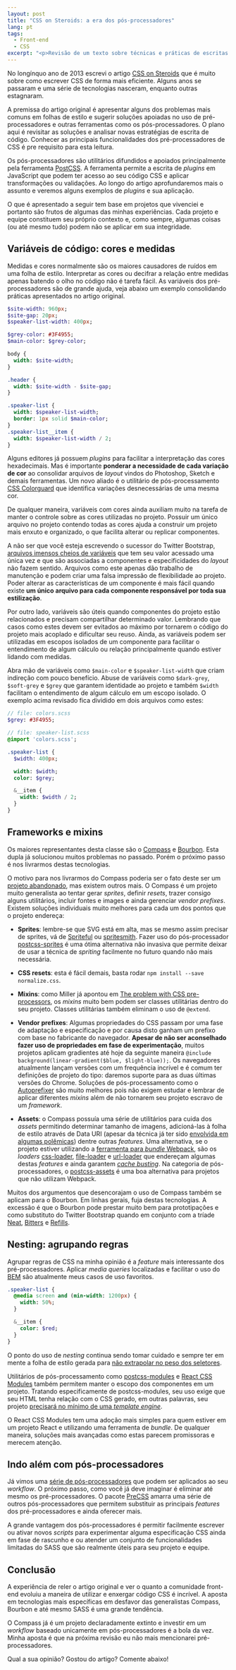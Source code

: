 ```yaml
---
layout: post
title: "CSS on Steroids: a era dos pós-processadores"
lang: pt
tags:
  - Front-end
  - CSS
excerpt: "<p>Revisão de um texto sobre técnicas e práticas de escritas de CSS.</p>"
---
```


No longínquo ano de 2013 escrevi o artigo [CSS on Steroids](http://tableless.com.br/css-steroids) que é muito sobre como escrever CSS de forma mais eficiente. Alguns anos se passaram e uma série de tecnologias nasceram, enquanto outras estagnaram.

A premissa do artigo original é apresentar alguns dos problemas mais comuns em folhas de estilo e sugerir soluções apoiadas no uso de pré-processadores e outras ferramentas como os pós-processadores. O plano aqui é revisitar as soluções e analisar novas estratégias de escrita de código. Conhecer as principais funcionalidades dos pré-processadores de CSS é pre requisito para esta leitura.

Os pós-processadores são utilitários difundidos e apoiados principalmente pela ferramenta [PostCSS](https://github.com/postcss/postcss). A ferramenta permite a escrita de *plugins* em JavaScript que podem ter acesso ao seu código CSS e aplicar transformações ou validações. Ao longo do artigo aprofundaremos mais o assunto e veremos alguns exemplos de *plugins* e sua aplicação.

O que é apresentado a seguir tem base em projetos que vivenciei e portanto são frutos de algumas das minhas experiências. Cada projeto e equipe constituem seu próprio contexto e, como sempre, algumas coisas (ou até mesmo tudo) podem não se aplicar em sua integridade.

## Variáveis de código: cores e medidas

Medidas e cores normalmente são os maiores causadores de ruídos em uma folha de estilo. Interpretar as cores ou decifrar a relação entre medidas apenas batendo o olho no código não é tarefa fácil. As variáveis dos pré-processadores são de grande ajuda, veja abaixo um exemplo consolidando práticas apresentados no artigo original.


~~~ sass
$site-width: 960px;
$site-gap: 20px;
$speaker-list-width: 400px;

$grey-color: #3F4955;
$main-color: $grey-color;

body {
  width: $site-width;
}

.header {
  width: $site-width - $site-gap;
}

.speaker-list {
  width: $speaker-list-width;
  border: 1px solid $main-color;
}
.speaker-list__item {
  width: $speaker-list-width / 2;
}
~~~

Alguns editores já possuem *plugins* para facilitar a interpretação das cores hexadecimais. Mas é importante **ponderar a necessidade de cada variação de cor** ao consolidar arquivos de *layout* vindos do Photoshop, Sketch e demais ferramentas. Um novo aliado é o utilitário de pós-processamento [CSS Colorguard](https://github.com/SlexAxton/css-colorguard) que identifica variações desnecessárias de uma mesma cor.

De qualquer maneira, variáveis com cores ainda auxiliam muito na tarefa de manter o controle sobre as cores utilizadas no projeto. Possuir um único arquivo no projeto contendo todas as cores ajuda a construir um projeto mais enxuto e organizado, o que facilita alterar ou replicar componentes.

A não ser que você esteja escrevendo o sucessor do Twitter Bootstrap, [arquivos imensos cheios de variáveis](https://github.com/twbs/bootstrap-sass/blob/3.2-stable/assets/stylesheets/bootstrap/_variables.scss#L91-L852) que tem seu valor acessado uma única vez e que são associadas a componentes e especificidades do *layout* não fazem sentido. Arquivos como este apenas dão trabalho de manutenção e podem criar uma falsa impressão de flexibilidade ao projeto. Poder alterar as características de um componente é mais fácil quando existe **um único arquivo para cada componente responsável por toda sua estilização**.

Por outro lado, variáveis são úteis quando componentes do projeto estão relacionados e precisam compartilhar determinado valor. Lembrando que casos como estes devem ser evitados ao máximo por tornarem o código do projeto mais acoplado e dificultar seu reuso. Ainda, as variáveis podem ser utilizadas em escopos isolados de um componente para facilitar o entendimento de algum cálculo ou relação principalmente quando estiver lidando com medidas.

Abra mão de variáveis como `$main-color` e `$speaker-list-width` que criam indireção com pouco benefício. Abuse de variáveis como `$dark-grey`, `$soft-grey` e `$grey` que garantem identidade ao projeto e também `$width` facilitam o entendimento de algum cálculo em um escopo isolado. O exemplo acima revisado fica dividido em dois arquivos como estes:

~~~ sass
// file: colors.scss
$grey: #3F4955;

// file: speaker-list.scss
@import 'colors.scss';

.speaker-list {
  $width: 400px;

  width: $width;
  color: $grey;

  &__item {
    width: $width / 2;
  }
}
~~~

## Frameworks e mixins

Os maiores representantes desta classe são o [Compass](http://compass-style.org/) e [Bourbon](http://bourbon.io/). Esta dupla já solucionou muitos problemas no passado. Porém o próximo passo é nos livrarmos destas tecnologias.

O motivo para nos livrarmos do Compass poderia ser o fato deste ser um [projeto abandonado](https://github.com/Compass/compass/graphs/contributors), mas existem outros mais. O Compass é um projeto muito generalista ao tentar gerar *sprites*, definir *resets*, trazer consigo alguns utilitários, incluir fontes e images e ainda gerenciar *vendor prefixes*. Existem soluções individuais muito melhores para cada um dos pontos que o projeto endereça:

- **Sprites**: lembre-se que SVG está em alta, mas se mesmo assim precisar de sprites, vá de [Spriteful](https://github.com/lucasmazza/spriteful) ou [spritesmith](https://github.com/Ensighten/spritesmith). Fazer uso do pós-processador [postcss-sprites](https://github.com/2createStudio/postcss-sprites) é uma ótima alternativa não invasiva que permite deixar de usar a técnica de *spriting* facilmente no futuro quando não mais necessária.

- **CSS resets**: esta é fácil demais, basta rodar `npm install --save normalize.css`.

- **Mixins**: como Miller já apontou em [The problem with CSS pre-processors](http://blog.millermedeiros.com/the-problem-with-css-pre-processors/), os *mixins* muito bem podem ser classes utilitárias dentro do seu projeto. Classes utilitárias  também eliminam o uso de `@extend`.

- **Vendor prefixes**: Algumas propriedades do CSS passam por uma fase de adaptação e especificação e por causa disto ganham um prefixo com base no fabricante do navegador. **Apesar de não ser aconselhado fazer uso de propriedades em fase de experimentação**, muitos projetos aplicam gradientes até hoje da seguinte maneira `@include background(linear-gradient($blue, $light-blue));`. Os navegadores atualmente lançam versões com um frequência incrível e é comum ter definições de projeto do tipo: daremos suporte para as duas últimas versões do Chrome. Soluções de pós-processamento como o [Autoprefixer](https://github.com/postcss/autoprefixer) são muito melhores pois não exigem estudar e lembrar de aplicar diferentes *mixins* além de não tornarem seu projeto escravo de um *framework*.

- **Assets**: o Compass possuía uma série de utilitários para cuida dos *assets* permitindo determinar tamanho de imagens, adicioná-las à folha de estilo através de Data URI (apesar da técnica já ter sido [envolvida em algumas polêmicas](http://www.mobify.com/blog/base64-does-not-impact-data-uri-performance/)) dentre outras *features*. Uma alternativa, se o projeto estiver utilizando a [ferramenta para *bundle* Webpack](https://webpack.github.io/), são os *loaders* [css-loader](https://github.com/webpack/css-loader), [file-loader](https://github.com/webpack/file-loader) e [url-loader](https://github.com/webpack/url-loader) que endereçam algumas destas *features* e ainda garantem [*cache busting*](http://www.adopsinsider.com/ad-ops-basics/what-is-a-cache-buster-and-how-does-it-work/). Na categoria de pós-processadores, o [postcss-assets](https://github.com/assetsjs/postcss-assets) é uma boa alternativa para projetos que não utilizam Webpack.


Muitos dos argumentos que desencorajam o uso de Compass também se aplicam para o Bourbon. Em linhas gerais, fuja destas tecnologias. A excessão é que o Bourbon pode  prestar muito bem para prototipações e como substituto do Twitter Bootstrap quando em conjunto com a tríade [Neat](http://neat.bourbon.io/), [Bitters](http://bitters.bourbon.io/) e [Refills](http://refills.bourbon.io/).

## Nesting: agrupando regras

Agrupar regras de CSS na minha opinião é a *feature* mais interessante dos pré-processadores. Aplicar *media queries* localizadas e facilitar o uso do [BEM](http://getbem.com/introduction/) são atualmente meus casos de uso favoritos.

~~~ sass
.speaker-list {
  @media screen and (min-width: 1200px) {
    width: 50%;
  }

  &__item {
    color: $red;
  }
}
~~~

O ponto do uso de *nesting* continua sendo tomar cuidado e sempre ter em mente a folha de estilo gerada para [não extrapolar no peso dos seletores](http://josh.github.io/css-explain/).

Utilitários de pós-processamento como [postcss-modules](https://github.com/outpunk/postcss-modules) e [React CSS Modules](https://github.com/gajus/react-css-modules) também permitem manter o escopo dos componentes em um projeto. Tratando especificamente de postcss-modules, seu uso exige que seu HTML tenha relação com o CSS gerado, em outras palavras, seu projeto [precisará no mínimo de uma *template engine*](https://github.com/outpunk/postcss-modules-example/blob/master/html/index.ejs).

O React CSS Modules tem uma adoção mais simples para quem estiver em um projeto React e utilizando uma ferramenta de *bundle*. De qualquer maneira, soluções mais avançadas como estas parecem promissoras e merecem atenção.

## Indo além com pós-processadores

Já vimos uma [série de pós-processadores](https://github.com/postcss/postcss) que podem ser aplicados ao seu *workflow*. O próximo passo, como você já deve imaginar é eliminar até mesmo os pré-processadores. O pacote [PreCSS](https://github.com/jonathantneal/precss) amarra uma série de outros pós-processadores que permitem substituir as principais *features* dos pré-processadores e ainda oferecer mais.

A grande vantagem dos pós-processadores é permitir facilmente escrever ou ativar novos *scripts* para experimentar alguma especificação CSS ainda em fase de rascunho e ou atender um conjunto de funcionalidades limitadas do SASS que são realmente úteis para seu projeto e equipe.

## Conclusão

A experiência de reler o artigo original e ver o quanto a comunidade front-end evoluiu a maneira de utilizar e enxergar código CSS é incrível. A aposta em tecnologias mais específicas em desfavor das generalistas Compass, Bourbon e até mesmo SASS é uma grande tendência.

O Compass já é um projeto declaradamente extinto e investir em um *workflow* baseado unicamente em pós-processadores é a bola da vez. Minha aposta é que na próxima revisão eu não mais mencionarei pré-processadores.

Qual a sua opinião? Gostou do artigo? Comente abaixo!

